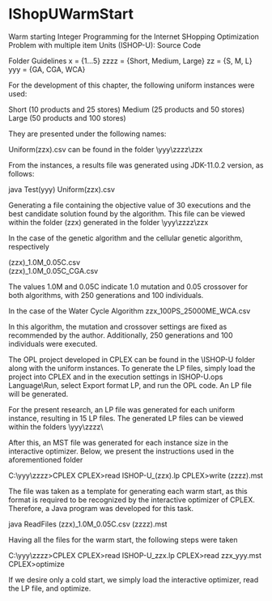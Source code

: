 # IShopUWarmStart
Warm starting Integer Programming for the Internet SHopping Optimization Problem with multiple item Units (ISHOP-U): Source Code

Folder Guidelines
x = {1...5}
zzzz = {Short, Medium, Large}
zz = {S, M, L}
yyy = {GA, CGA, WCA}

For the development of this chapter, the following uniform instances were used:

Short (10 products and 25 stores)
Medium (25 products and 50 stores)
Large (50 products and 100 stores)

They are presented under the following names:

Uniform(zzx).csv
can be found in the folder \yyy\zzzz\zzx

From the instances, a results file was generated using JDK-11.0.2 version, as follows:

java Test(yyy) Uniform(zzx).csv

Generating a file containing the objective value of 30 executions and the best candidate solution found by the algorithm. This file can be viewed within the folder (zzx) generated in the folder \yyy\zzzz\zzx

In the case of the genetic algorithm and the cellular genetic algorithm, respectively

(zzx)_1.0M_0.05C.csv               
(zzx)_1.0M_0.05C_CGA.csv

The values 1.0M and 0.05C indicate 1.0 mutation and 0.05 crossover for both algorithms, with 250 generations and 100 individuals.

In the case of the Water Cycle Algorithm
zzx_100PS_25000ME_WCA.csv

In this algorithm, the mutation and crossover settings are fixed as recommended by the author. Additionally, 250 generations and 100 individuals were executed.

The OPL project developed in CPLEX can be found in the \ISHOP-U folder along with the uniform instances. To generate the LP files, simply load the project into CPLEX and in the execution settings in ISHOP-U.ops Language\Run, select Export format LP, and run the OPL code. An LP file will be generated.

For the present research, an LP file was generated for each uniform instance, resulting in 15 LP files. The generated LP files can be viewed within the folders \yyy\zzzz\

After this, an MST file was generated for each instance size in the interactive optimizer. Below, we present the instructions used in the aforementioned folder 

C:\yyy\zzzz\>CPLEX
CPLEX>read ISHOP-U_(zzx).lp
CPLEX>write (zzzz).mst

The file was taken as a template for generating each warm start, as this format is required to be recognized by the interactive optimizer of CPLEX. Therefore, a Java program was developed for this task.

java ReadFiles (zzx)_1.0M_0.05C.csv (zzzz).mst

Having all the files for the warm start, the following steps were taken

C:\yyy\zzzz\>CPLEX
CPLEX>read ISHOP-U_zzx.lp
CPLEX>read zzx_yyy.mst
CPLEX>optimize

If we desire only a cold start, we simply load the interactive optimizer, read the LP file, and optimize.
